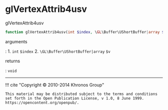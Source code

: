 # glVertexAttrib4usv
glVertexAttrib4usv

```php
function glVertexAttrib4usv(int $index, \GL\Buffer\UShortBuffer|array $v) : void
```

arguments

:    1. `int` `$index` 
    2. `\GL\Buffer\UShortBuffer|array` `$v` 

returns

:    `void` 

---
     

!!! cite "Copyright © 2010-2014 Khronos Group"

    This material may be distributed subject to the terms and conditions set forth in the Open Publication License, v 1.0, 8 June 1999. https://opencontent.org/openpub/.